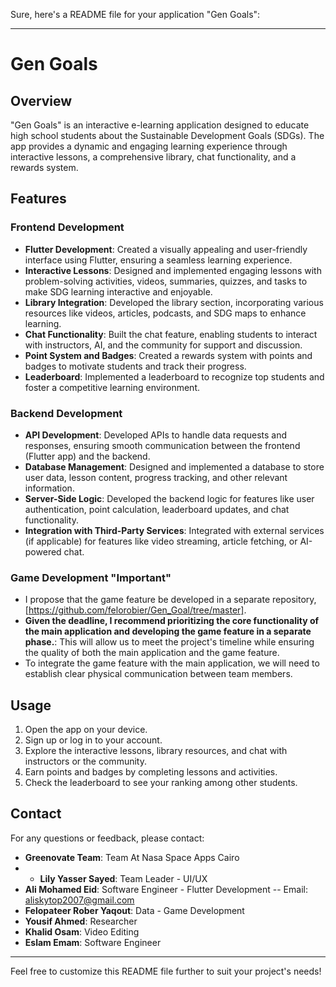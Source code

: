 Sure, here's a README file for your application "Gen Goals":

---

# Gen Goals

## Overview
"Gen Goals" is an interactive e-learning application designed to educate high school students about the Sustainable Development Goals (SDGs). The app provides a dynamic and engaging learning experience through interactive lessons, a comprehensive library, chat functionality, and a rewards system.

## Features
### Frontend Development
- **Flutter Development**: Created a visually appealing and user-friendly interface using Flutter, ensuring a seamless learning experience.
- **Interactive Lessons**: Designed and implemented engaging lessons with problem-solving activities, videos, summaries, quizzes, and tasks to make SDG learning interactive and enjoyable.
- **Library Integration**: Developed the library section, incorporating various resources like videos, articles, podcasts, and SDG maps to enhance learning.
- **Chat Functionality**: Built the chat feature, enabling students to interact with instructors, AI, and the community for support and discussion.
- **Point System and Badges**: Created a rewards system with points and badges to motivate students and track their progress.
- **Leaderboard**: Implemented a leaderboard to recognize top students and foster a competitive learning environment.

### Backend Development
- **API Development**: Developed APIs to handle data requests and responses, ensuring smooth communication between the frontend (Flutter app) and the backend.
- **Database Management**: Designed and implemented a database to store user data, lesson content, progress tracking, and other relevant information.
- **Server-Side Logic**: Developed the backend logic for features like user authentication, point calculation, leaderboard updates, and chat functionality.
- **Integration with Third-Party Services**: Integrated with external services (if applicable) for features like video streaming, article fetching, or AI-powered chat.

### Game Development "Important"
- I propose that the game feature be developed in a separate repository, [https://github.com/felorobier/Gen_Goal/tree/master].
- **Given the deadline, I recommend prioritizing the core functionality of the main application and developing the game feature in a separate phase.**: This will allow us to meet the project's timeline while ensuring the quality of both the main application and the game feature.
- To integrate the game feature with the main application, we will need to establish clear physical communication between team members.
  
## Usage
1. Open the app on your device.
2. Sign up or log in to your account.
3. Explore the interactive lessons, library resources, and chat with instructors or the community.
4. Earn points and badges by completing lessons and activities.
5. Check the leaderboard to see your ranking among other students.

## Contact
For any questions or feedback, please contact:
- **Greenovate Team**: Team At Nasa Space Apps Cairo
- - **Lily Yasser Sayed**: Team Leader - UI/UX
- **Ali Mohamed Eid**: Software Engineer - Flutter Development 
-- Email: aliskytop2007@gmail.com
- **Felopateer Rober Yaqout**: Data - Game Development 
- **Yousif Ahmed**: Researcher
- **Khalid Osam**: Video Editing 
- **Eslam Emam**: Software Engineer
---

Feel free to customize this README file further to suit your project's needs!
